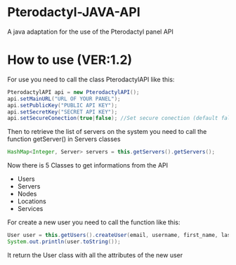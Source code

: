# Pterodactyl-JAVA-API
 A java adaptation for the use of the Pterodactyl panel API

# How to use (VER:1.2)
For use you need to call the class PterodactylAPI like this:
```java 
PterodactylAPI api = new PterodactylAPI();
api.setMainURL("URL OF YOUR PANEL");
api.setPublicKey("PUBLIC API KEY");
api.setSecretKey("SECRET API KEY");
api.setSecureConection(true|false); //Set secure conection (default false)
```
Then to retrieve the list of servers on the system you need to call the function getServer() in Servers classes
```java
HashMap<Integer, Server> servers = this.getServers().getServers();
```

Now there is 5 Classes to get informations from the API
- Users
- Servers
- Nodes
- Locations
- Services

For create a new user you need to call the function like this: 
```java
User user = this.getUsers().createUser(email, username, first_name, last_name, password, root_admin);
System.out.println(user.toString());
```
It return the User class with all the attributes of the new user
